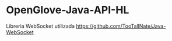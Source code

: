 # OpenGlove-Java-API-HL

Libreria WebSocket utilizada
https://github.com/TooTallNate/Java-WebSocket
